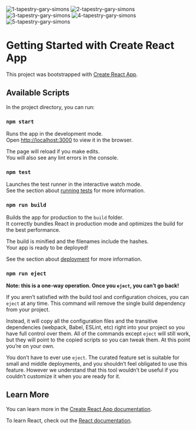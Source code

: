 
![1-tapestry-gary-simons](https://github.com/user-attachments/assets/fcdb62c6-ccb4-492b-b6c5-ea0293fdc53f)
![2-tapestry-gary-simons](https://github.com/user-attachments/assets/3fd9d3f1-4b6e-42ec-89c9-fce8e02e5cdf)
![3-tapestry-gary-simons](https://github.com/user-attachments/assets/ed346748-9883-4293-bbe3-021f551701e4)
![4-tapestry-gary-simons](https://github.com/user-attachments/assets/5c533bb4-f15e-46c7-8f39-1f0299c271d5)
![5-tapestry-gary-simons](https://github.com/user-attachments/assets/1fdf085b-3217-4160-8068-51302751c345)


# Getting Started with Create React App

This project was bootstrapped with [Create React App](https://github.com/facebook/create-react-app).

## Available Scripts

In the project directory, you can run:

### `npm start`

Runs the app in the development mode.\
Open [http://localhost:3000](http://localhost:3000) to view it in the browser.

The page will reload if you make edits.\
You will also see any lint errors in the console.

### `npm test`

Launches the test runner in the interactive watch mode.\
See the section about [running tests](https://facebook.github.io/create-react-app/docs/running-tests) for more information.

### `npm run build`

Builds the app for production to the `build` folder.\
It correctly bundles React in production mode and optimizes the build for the best performance.

The build is minified and the filenames include the hashes.\
Your app is ready to be deployed!

See the section about [deployment](https://facebook.github.io/create-react-app/docs/deployment) for more information.

### `npm run eject`

**Note: this is a one-way operation. Once you `eject`, you can’t go back!**

If you aren’t satisfied with the build tool and configuration choices, you can `eject` at any time. This command will remove the single build dependency from your project.

Instead, it will copy all the configuration files and the transitive dependencies (webpack, Babel, ESLint, etc) right into your project so you have full control over them. All of the commands except `eject` will still work, but they will point to the copied scripts so you can tweak them. At this point you’re on your own.

You don’t have to ever use `eject`. The curated feature set is suitable for small and middle deployments, and you shouldn’t feel obligated to use this feature. However we understand that this tool wouldn’t be useful if you couldn’t customize it when you are ready for it.

## Learn More

You can learn more in the [Create React App documentation](https://facebook.github.io/create-react-app/docs/getting-started).

To learn React, check out the [React documentation](https://reactjs.org/).
